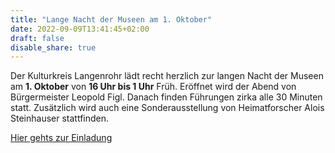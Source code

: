 ```yaml
---
title: "Lange Nacht der Museen am 1. Oktober"
date: 2022-09-09T13:41:45+02:00
draft: false
disable_share: true
---
```


Der Kulturkreis Langenrohr lädt recht herzlich zur langen Nacht der Museen am __1. Oktober__ von __16 Uhr bis 1 Uhr__ Früh.
Eröffnet wird der Abend von Bürgermeister Leopold Figl.
Danach finden Führungen zirka alle 30 Minuten statt.
Zusätzlich wird auch eine Sonderausstellung von Heimatforscher Alois Steinhauser stattfinden.

[Hier gehts zur Einladung](/posts/2022/lange-nacht-der-museen.pdf)
